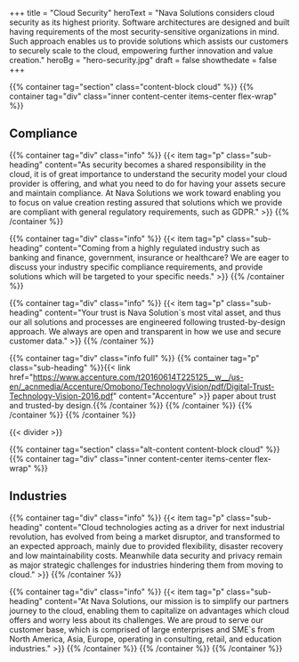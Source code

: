 +++
  title = "Cloud Security"
  heroText = "Nava Solutions considers cloud security as its highest priority. Software architectures are designed and built having requirements of the most security-sensitive organizations in mind. Such approach enables us to provide solutions which assists our customers to securely scale to the cloud, empowering further innovation and value creation."
  heroBg = "hero-security.jpg"
  draft = false
  showthedate = false
+++

{{% container tag="section" class="content-block cloud" %}}
{{% container tag="div" class="inner content-center items-center flex-wrap" %}}
## Compliance

{{% container tag="div" class="info" %}}
{{< item tag="p" class="sub-heading" content="As security becomes a shared responsibility in the cloud, it is of great importance to understand the security model your cloud provider is offering, and what you need to do for having your assets secure and maintain compliance. At Nava Solutions we work toward enabling you to focus on value creation resting assured that solutions which we provide are compliant with general regulatory requirements, such as GDPR." >}}
{{% /container %}}

{{% container tag="div" class="info" %}}
{{< item tag="p" class="sub-heading" content="Coming from a highly regulated industry such as banking and finance, government, insurance or healthcare? We are eager to discuss your industry specific compliance requirements, and provide solutions which will be targeted to your specific needs." >}}
{{% /container %}}

{{% container tag="div" class="info" %}}
{{< item tag="p" class="sub-heading" content="Your trust is Nava Solution`s most vital asset, and thus our all solutions and processes are engineered following trusted-by-design approach. We always are open and transparent in how we use and secure customer data." >}}
{{% /container %}}

{{% container tag="div" class="info full" %}}
{{% container tag="p" class="sub-heading" %}}{{< link href="https://www.accenture.com/t20160614T225125__w__/us-en/_acnmedia/Accenture/Omobono/TechnologyVision/pdf/Digital-Trust-Technology-Vision-2016.pdf" content="Accenture" >}} paper about trust and trusted-by design.{{% /container %}}
{{% /container %}}
{{% /container %}}
{{% /container %}}

{{< divider >}}

{{% container tag="section" class="alt-content content-block cloud" %}}
{{% container tag="div" class="inner content-center items-center flex-wrap" %}}
## Industries

{{% container tag="div" class="info" %}}
{{< item tag="p" class="sub-heading" content="Cloud technologies acting as a driver for next industrial revolution, has evolved from being a market disruptor, and transformed to an expected approach, mainly due to provided flexibility, disaster recovery and low maintainability costs. Meanwhile data security and privacy remain as major strategic challenges for industries hindering them from moving to cloud." >}}
{{% /container %}}

{{% container tag="div" class="info" %}}
{{< item tag="p" class="sub-heading" content="At Nava Solutions, our mission is to simplify our partners journey to the cloud, enabling them to capitalize on advantages which cloud offers and worry less about its challenges. We are proud to serve our customer base, which is comprised of large enterprises and SME`s from North America, Asia, Europe, operating in consulting, retail, and education industries." >}}
{{% /container %}}
{{% /container %}}
{{% /container %}}